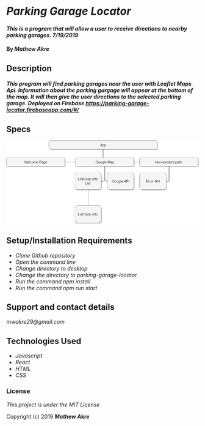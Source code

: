 # _Parking Garage Locator_

#### _This is a program that will allow a user to receive directions to nearby parking garages. 7/19/2019_

#### By _**Mathew Akre**_

## Description
#### _This program will find parking garages near the user with Leaflet Maps Api.  Information about the parking gargage will appear at the bottom of the map.  It will then give the user directions to the selected parking garage.  Deployed on Firebase https://parking-garage-locator.firebaseapp.com/#/_


## Specs
![ss1](https://github.com/Mathew29/Parking-Garage-Locator/blob/master/src/assets/images/Parking-Garage-Locator.png) 


## Setup/Installation Requirements
* _Clone Github repository_
* _Open the command line_
* _Change directory to desktop_
* _Change the directory to parking-garage-locator_
* _Run the command npm install_
* _Run the command npm run start_


## Support and contact details

_mwakre29@gmail.com_

## Technologies Used
* _Javascript_
* _React_
* _HTML_
* _CSS_

### License

*This project is under the MIT License*

Copyright (c) 2019 **_Mathew Akre_**
